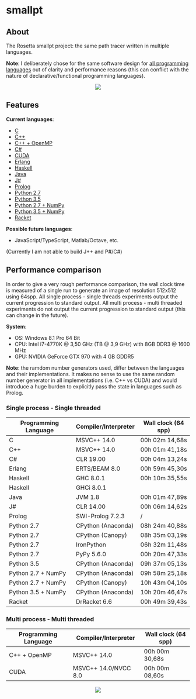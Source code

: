 # smallpt

## About
The Rosetta smallpt project: the same path tracer written in multiple languages.

**Note**: I deliberately chose for the same software design for [all programming languages](https://github.com/matt77hias/smallpt) out of clarity and performance reasons (this can conflict with the nature of declarative/functional programming languages).

<p align="center"><img src="https://github.com/matt77hias/smallpt/blob/master/res/image.png" ></p>

## Features
**Current languages**:

* [C](https://github.com/matt77hias/c-smallpt)
* [C++](https://github.com/matt77hias/cpp-smallpt)
* [C++ + OpenMP](https://github.com/matt77hias/cpp-smallpt)
* [C#](https://github.com/matt77hias/cs-smallpt)
* [CUDA](https://github.com/matt77hias/cu-smallpt)
* [Erlang](https://github.com/matt77hias/erl-smallpt)
* [Haskell](https://github.com/matt77hias/hs-smallpt)
* [Java](https://github.com/matt77hias/java-smallpt)
* [J#](https://github.com/matt77hias/jsl-smallpt)
* [Prolog](https://github.com/matt77hias/pl-smallpt)
* [Python 2.7](https://github.com/matt77hias/py-smallpt)
* [Python 3.5](https://github.com/matt77hias/py-smallpt)
* [Python 2.7 + NumPy](https://github.com/matt77hias/numpy-smallpt)
* [Python 3.5 + NumPy](https://github.com/matt77hias/numpy-smallpt)
* [Racket](https://github.com/matt77hias/rkt-smallpt)

**Possible future languages**:
* JavaScript/TypeScript, Matlab/Octave, etc.

(Currently I am not able to build J++ and P#/C#)

## Performance comparison
In order to give a very rough performance comparison, the wall clock time is measured of a single run to generate an image of resolution 512x512 using 64spp. All single process - single threads experiments output the current progression to standard output. All multi process - multi threaded experiments do not output the current progression to standard output (this can change in the future).

**System**:
* OS: Windows 8.1 Pro 64 Bit
* CPU: Intel i7-4770K @ 3,50 GHz (TB @ 3,9 GHz) with 8GB DDR3 @ 1600 MHz
* GPU: NVIDIA GeForce GTX 970 with 4 GB GDDR5

**Note**: the ramdom number generators used, differ between the languages and their implementations. It makes no sense to use the same random number generator in all implementations (i.e. C++ vs CUDA) and would introduce a huge burden to explicitly pass the state in languages such as Prolog.

### Single process - Single threaded

| Programming Language | Compiler/Interpreter | Wall clock (64 spp) |
|----------------------|----------------------|---------------------|
| C                    | MSVC++ 14.0          | 00h 02m 14,68s      |
| C++                  | MSVC++ 14.0          | 00h 01m 41,18s      |
| C#                   | CLR 19.00            | 00h 04m 13,24s      |  
| Erlang               | ERTS/BEAM 8.0        | 00h 59m 45,30s      |
| Haskell              | GHC 8.0.1            | 00h 10m 35,55s      |
| Haskell              | GHCi 8.0.1           |                     |
| Java                 | JVM 1.8              | 00h 01m 47,89s      |
| J#                   | CLR 14.00            | 00h 06m 14,62s      |
| Prolog               | SWI-Prolog 7.2.3     | /                   |
| Python 2.7           | CPython (Anaconda)   | 08h 24m 40,88s      |
| Python 2.7           | CPython (Canopy)     | 08h 35m 03,19s      |
| Python 2.7           | IronPython           | 06h 32m 11,48s      |
| Python 2.7           | PyPy 5.6.0           | 00h 20m 47,33s      |
| Python 3.5           | CPython (Anaconda)   | 09h 37m 05,13s      |
| Python 2.7 + NumPy   | CPython (Anaconda)   | 09h 58m 25,18s      |
| Python 2.7 + NumPy   | CPython (Canopy)     | 10h 43m 04,10s      |
| Python 3.5 + NumPy   | CPython (Anaconda)   | 10h 20m 46,47s      |
| Racket               | DrRacket 6.6         | 00h 49m 39,43s      |

### Multi process - Multi threaded

| Programming Language | Compiler/Interpreter | Wall clock (64 spp) |
|----------------------|----------------------|---------------------|
| C++ + OpenMP         | MSVC++ 14.0          | 00h 00m 30,68s      |
| CUDA                 | MSVC++ 14.0/NVCC 8.0 | 00h 00m 08,60s      |

<p align="center"><img src="https://github.com/matt77hias/smallpt/blob/master/res/Comparison%20(low%20resolution).png" ></p>
